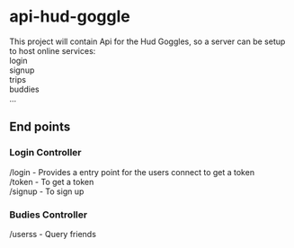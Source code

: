 # api-hud-goggle

This project will contain Api for the Hud Goggles, so a server can be setup to host online services:  
login  
signup  
trips  
buddies  
...  

## End points

### Login Controller

/login - Provides a entry point for the users connect to get a token  
/token - To get a token  
/signup - To sign up  

### Budies Controller

/userss - Query friends  

